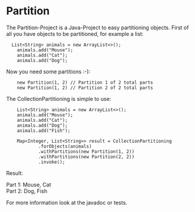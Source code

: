 # Partition
The Partition-Project is a Java-Project to easy partitioning objects.
First of all you have objects to be partitioned, for example a list:

      List<String> animals = new ArrayList<>();
        animals.add("Mouse");
        animals.add("Cat");
        animals.add("Dog");

Now you need some partitions :-):

        new Partition(1, 2) // Partition 1 of 2 total parts
        new Partition(1, 2) // Partition 2 of 2 total parts

The CollectionPartitioning is simple to use:

        List<String> animals = new ArrayList<>();
        animals.add("Mouse");
        animals.add("Cat");
        animals.add("Dog");
        animals.add("Fish");

        Map<Integer, List<String>> result = CollectionPartitioning
                .forObjects(animals)
                .withPartitions(new Partition(1, 2))
                .withPartitions(new Partition(2, 2))
                .invoke();
Result: <p>Part 1: Mouse, Cat <br>
          Part 2: Dog, Fish
          
For more information look at the javadoc or tests.
